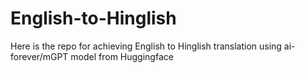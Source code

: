 # English-to-Hinglish
Here is the repo for achieving English to Hinglish translation using ai-forever/mGPT model from Huggingface
